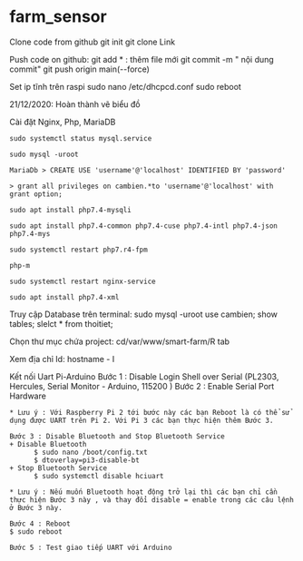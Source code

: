 # farm_sensor
<!-- clone code from github -->
Clone code from github
    git init
    git clone Link

<!-- push code on github -->
Push code on github:
    git add * : thêm file mới
    git commit -m " nội dung commit"
    git push origin main(--force)

<!--fatal: Unable to create 'D:/Electronic_IT/Đồ án/farm_sensor/.git/index.lock': File exists.-->
<!-- xóa  tệp index.lock trong .git
rm -f .git/index.lock -->

<!-- set ip tĩnh trên raspi -->
Set ip tĩnh trên raspi
    sudo nano /etc/dhcpcd.conf
    sudo reboot

<!-- creat name DB, table -->
<!-- CREATE DATABASE cambien;
CREATE TABLE thoitiet (
    id INT(32) UNSIGNED AUTO_INCREMENT PRIMARY KEY, 
    ngay DATETIME,
    nhiet_do DECIMAL(10,2),
    do_am DECIMAL(10,2),
    do_am_dat DECIMAL(10,2)
    );
 -->
 
21/12/2020: Hoàn thành vẽ biểu đồ

<!-- Cài đặt Nginx, Php, MariaDB-->
Cài đặt Nginx, Php, MariaDB

    sudo systemctl status mysql.service

    sudo mysql -uroot

    MariaDb > CREATE USE 'username'@'localhost' IDENTIFIED BY 'password'

    > grant all privileges on cambien.*to 'username'@'localhost' with grant option;

    sudo apt install php7.4-mysqli

    sudo apt install php7.4-common php7.4-cuse php7.4-intl php7.4-json php7.4-mys

    sudo systemctl restart php7.r4-fpm

    php-m

    sudo systemctl restart nginx-service

    sudo apt install php7.4-xml

<!--Truy cập Database trên terminal:-->
Truy cập Database trên terminal:
    sudo mysql -uroot
    use cambien;
    show tables;
    slelct * from thoitiet;

Chọn thư mục chứa project:
    cd/var/www/smart-farm/R tab
    
Xem địa chỉ Id: 
    hostname - I

Kết nối Uart Pi-Arduino
    Bước 1 : Disable Login Shell over Serial 
                  (PL2303, Hercules, Serial Monitor - Arduino, 115200 )
    Bước 2 : Enable Serial Port Hardware 

    * Lưu ý : Với Raspberry Pi 2 tới bước này các bạn Reboot là có thể sử dụng được UART trên Pi 2. Với Pi 3 các bạn thực hiện thêm Bước 3.

    Bước 3 : Disable Bluetooth and Stop Bluetooth Service 
    + Disable Bluetooth 
          $ sudo nano /boot/config.txt
          $ dtoverlay=pi3-disable-bt
    + Stop Bluetooth Service 
          $ sudo systemctl disable hciuart

    * Lưu ý : Nếu muốn Bluetooth hoạt động trở lại thì các bạn chỉ cần thực hiện Bước 3 này , và thay đổi disable = enable trong các câu lệnh ở Bước 3 này. 

    Bước 4 : Reboot 
    $ sudo reboot

    Bước 5 : Test giao tiếp UART với Arduino























